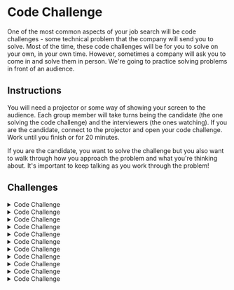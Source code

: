# Code Challenge

One of the most common aspects of your job search will be code challenges - some
technical problem that the company will send you to solve. Most of the time,
these code challenges will be for you to solve on your own, in your own time.
However, sometimes a company will ask you to come in and solve them in person.
We're going to practice solving problems in front of an audience.

## Instructions

You will need a projector or some way of showing your screen to the audience.
Each group member will take turns being the candidate (the one solving the code
challenge) and the interviewers (the ones watching). If you are the candidate,
connect to the projector and open your code challenge. Work until you finish or
for 20 minutes.

If you are the candidate, you want to solve the challenge but you also want to
walk through how you approach the problem and what you're thinking about. It's
important to keep talking as you work through the problem!

## Challenges

<details>
  <summary>Code Challenge</summary>

  Complete [this codewars challenge](https://www.codewars.com/kata/mexican-wave)
</details>

<details>
  <summary>Code Challenge</summary>

  Complete [this codewars
  challenge](https://www.codewars.com/kata/missing-alphabet/train/javascript)
</details>

<details>
  <summary>Code Challenge</summary>

  Take this [tabs UI](https://codepen.io/ZakkMann/pen/LBzpwz) and convert it from jQuery to vanilla JavaScript
</details>

<details>
  <summary>Code Challenge</summary>

  Complete [this codewars challenge](https://www.codewars.com/kata/single-word-pig-latin/train/python)
</details>

<details>
  <summary>Code Challenge</summary>

  The following code will convert a number into it's Roman Numeral equivalent.
  While the code works, it's difficult to read and understand. How would you
  refactor this code to make it more readible?

  [Starter Code](https://repl.it/@ZakkMan/toRoman)

</details>

<details>
  <summary>Code Challenge</summary>

  Fix the sidebar in [this codepen](https://codepen.io/chriscoyier/pen/ClGcF)
</details>

<details>
  <summary>Code Challenge</summary>

  Complete [this codewars challenge](https://www.codewars.com/kata/get-all-array-elements-except-those-with-specified-indexes/train/javascript)
</details>

<details>
  <summary>Code Challenge</summary>

  Implement this mock of an image slider in codepen.

  [Mock](https://drive.google.com/file/d/1Xvz_cah732YDF0k4jRYhYB_TYiEWsrTQ/view?usp=sharing)
</details>

<details>
  <summary>Code Challenge</summary>

  The design of the website in the codepen below is set to a fixed width of
  800px. Can you make it responsive?

  [Codepen](https://codepen.io/chriscoyier/pen/lDJmf)
</details>


<details>
  <summary>Code Challenge</summary>

  Complete [this codewars challenge](https://www.codewars.com/kata/sequences-and-series)
</details>

<details>
  <summary>Code Challenge</summary>

  Complete [this codewars challenge](https://www.codewars.com/kata/highest-scoring-word/train/python)
</details>

